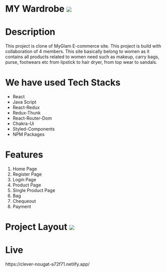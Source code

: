 # MY Wardrobe <img src="https://user-images.githubusercontent.com/107741808/208722329-c9ecf1f9-f606-4692-aa42-9701cd12838d.jpeg"/>


<h1>Description</h1>
<p>This project is clone of MyGlam E-commerce site. This project is build with collaboration of 4 members. This site basically belong to women as it contains all products related to women need such as makeup, carry bags, purse, footwears etc from lipstick to hair dryer, from top wear to sandals.</p>

<h1>We have used Tech Stacks</h1>

<ul>
<li>React</li>
  <li>Java Script</li>
<li>React-Redux</li>
<li>Redux-Thunk</li>
  <li>React-Router-Dom</li>
<li>Chakra-Ui</li>
<li>Styled-Components</li>
<li>NPM Packages</li>
  
</ul>

<h1>Features</h1>
<ol>
<li>Home Page</li>
<li>Register Page</li>
<li>Login Page</li>
<li>Product Page</li>
<li>Single Product Page</li>
<li>Bag</li>
<li>Chequeout</li>
<li>Payment</li>

</ol>

<h1>Project Layout</>

<img src="https://user-images.githubusercontent.com/107741808/208615830-343236f8-aa78-4def-b0f3-feb208e97d2c.png"/>



<h1>Live</h1>
https://clever-nougat-a72f71.netlify.app/

